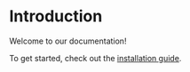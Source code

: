 # Introduction

Welcome to our documentation!

To get started, check out the [installation guide](getting-started/install.md).